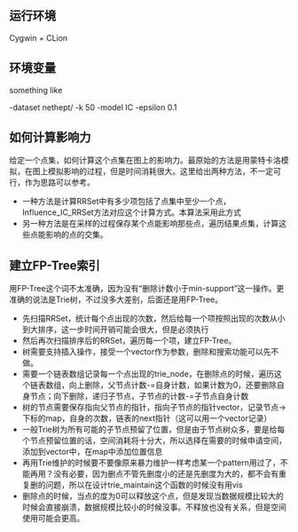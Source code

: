 ## 运行环境

Cygwin + CLion



## 环境变量

something like

-dataset nethept/ -k 50 -model IC -epsilon 0.1

## 如何计算影响力
给定一个点集，如何计算这个点集在图上的影响力。最原始的方法是用蒙特卡洛模拟，在图上模拟影响的过程，但是时间消耗很大。这里给出两种方法，不一定可行，作为思路可以参考。
+ 一种方法是计算RRSet中有多少项包括了点集中至少一个点，Influence_IC_RRSet方法对应这个计算方式。本算法采用此方式
+ 另一种方法是在采样的过程保存某个点能影响那些点，遍历结果点集，计算这些点能影响的点的交集。

## 建立FP-Tree索引

用FP-Tree这个词不太准确，因为没有“删除计数小于min-support”这一操作。更准确的说法是Trie树，不过没多大差别，后面还是用FP-Tree。
+ 先扫描RRSet，统计每个点出现的次数，然后给每一个项按照出现的次数从小到大排序，这一步时间开销可能会很大，但是必须执行
+ 然后再次扫描排序后的RRSet，遍历每一个项，建立FP-Tree。
+ 树需要支持插入操作，接受一个vector作为参数，删除和搜索功能可以先不做。
+ 需要一个链表数组记录每一个点出现的trie_node，在删除点的时候，遍历这个链表数组，向上删除，父节点计数-=自身计数，如果计数为0，还要删除自身节点；向下删除，递归子节点，子节点的计数-=子节点自身计数
+ 树的节点需要保存指向父节点的指针，指向子节点的指针vector，记录节点->下标的map，自身的次数，链表的next指针（这可以用一个vector记录）
+ 一般Trie树为所有可能的子节点预留了位置，但是由于节点树众多，要是给每个节点预留位置的话，空间消耗将十分大，所以选择在需要的时候申请空间，添加到vector中，在map中添加位置信息
+ 再用Trie维护的时候要不要像原来暴力维护一样考虑某一个pattern用过了，不能再用？没有必要，因为删点不管先删度小的还是先删度为大的，都不会有重复删的问题，所以在设计trie_maintain这个函数的时候没有用vis
+ 删除点的时候，当点的度为0可以释放这个点，但是发现当数据规模比较大的时候会直接崩溃，数据规模比较小的时候没事。不释放也没有关系，但是空间使用可能会更高。